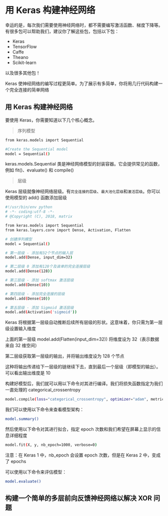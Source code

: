# 用 Keras 构建神经网络

幸运的是，每次我们需要使用神经网络时，都不需要编写激活函数、梯度下降等。有很多包可以帮助我们，建议你了解这些包，包括以下包：

* Keras
* TensorFlow
* Caffe
* Theano
* Scikit-learn

以及很多其他包！

Keras 使神经网络的编写过程更简单。为了展示有多简单，你将用几行代码构建一个完全连接的简单网络

## 用 Keras 构建神经网络

要使用 Keras，你需要知道以下几个核心概念。

>序列模型

```bash
from keras.models import Sequential

#Create the Sequential model
model = Sequential()
```

keras.models.Sequential 类是神经网络模型的封装容器。它会提供常见的函数，例如 fit()、evaluate() 和 compile()

>层级

Keras 层级就像神经网络层级。有`完全连接的层级`、`最大池化层级`和`激活层级`。你可以使用模型的 add() 函数添加层级

```bash
#!/usr/bin/env python
# -*- coding:utf-8 -*-
# @Copyright (C), 2018, matrix

from keras.models import Sequential
from keras.layers.core import Dense, Activation, Flatten

# 创建序列模型
model = Sequential()

# 第一层级 - 添加有32个节点的输入层
model.add(Dense, input_dim=32)

# 第二层级 0 添加有128个及诶单的完全连接层级
model.add(Dense(128))

# 第三层级 - 添加 softmax 激活层级
model.add(Dense(10))

# 第四层级 - 添加完全连接的层级
model.add(Dense(10))

# 第五层级 - 添加 Sigmoid 激活层级
model.add(Activation('sigmoid'))
```

Keras 将根据第一层级自动推断后续所有层级的形状。这意味着，你只需为第一层级设置输入维度

上面的第一层级 model.add(Flatten(input_dim=32)) 将维度设为 32（表示数据来自 32 维空间）

第二层级获取第一层级的输出，并将输出维度设为 128 个节点

这种将输出传递给下一层级的链继续下去，直到最后一个层级（即模型的输出）。可以看出输出维度是 10

构建好模型后，我们就可以用以下命令对其进行编译。我们将损失函数指定为我们一直处理的 categorical_crossentropy

```bash
model.compile(loss="categorical_crossentropy", optimizer="adam", metrics = ['accuracy'])
```

我们可以使用以下命令来查看模型架构：

```bash
model.summary()
```

然后使用以下命令对其进行拟合，指定 epoch 次数和我们希望在屏幕上显示的信息详细程度

```bash
model.fit(X, y, nb_epoch=1000, verbose=0)
```

注意：在 Keras 1 中，nb_epoch 会设置 epoch 次数，但是在 Keras 2 中，变成了 epochs

可以使用以下命令来评估模型：

```bash
model.evaluate()
```

## 构建一个简单的多层前向反馈神经网络以解决 XOR 问题
